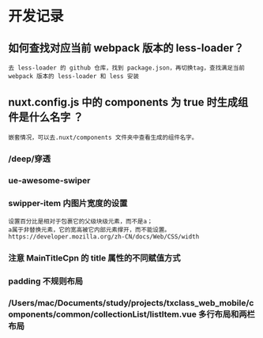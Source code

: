 # 开发记录

## 如何查找对应当前 webpack 版本的 less-loader？

```
去 less-loader 的 github 仓库，找到 package.json，再切换tag，查找满足当前 webpack 版本的 less-loader 和 less 安装
```

## nuxt.config.js 中的 components 为 true 时生成组件是什么名字 ？

```
嵌套情况，可以去.nuxt/components 文件夹中查看生成的组件名字。
```

### /deep/穿透

### ue-awesome-swiper

### swipper-item 内图片宽度的设置

```
设置百分比是相对于包裹它的父级块级元素，而不是a；
a属于非替换元素，它的宽高被它内部元素撑开，而不能设置。
https://developer.mozilla.org/zh-CN/docs/Web/CSS/width
```

### 注意 MainTitleCpn 的 title 属性的不同赋值方式

### padding 不规则布局

### /Users/mac/Documents/study/projects/txclass_web_mobile/components/common/collectionList/listItem.vue 多行布局和两栏布局
